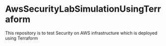 # AwsSecurityLabSimulationUsingTerraform
This repository is to test Security on AWS infrastructure which is deployed using Terraform

